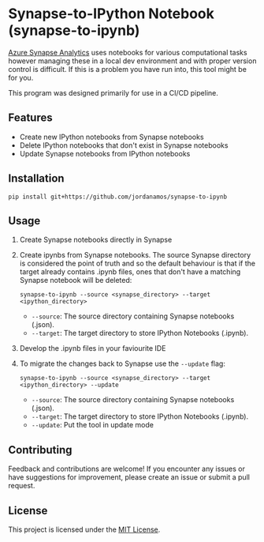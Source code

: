 # Synapse-to-IPython Notebook (synapse-to-ipynb)

[Azure Synapse Analytics](https://azure.microsoft.com/en-au/products/synapse-analytics/) uses notebooks for various computational tasks however managing these in a local dev environment and with proper version control is difficult. If this is a problem you have run into, this tool might be for you.

This program was designed primarily for use in a CI/CD pipeline.


## Features

- Create new IPython notebooks from Synapse notebooks
- Delete IPython notebooks that don't exist in Synapse notebooks
- Update Synapse notebooks from IPython notebooks

## Installation

```
pip install git+https://github.com/jordanamos/synapse-to-ipynb
```

## Usage

1. Create Synapse notebooks directly in Synapse

2. Create ipynbs from Synapse notebooks. The source Synapse directory is considered the point of truth and so the default behaviour is that if the target already contains .ipynb files, ones that don't have a matching Synapse notebook will be deleted:

    ```
    synapse-to-ipynb --source <synapse_directory> --target <ipython_directory>
    ```

    - `--source`: The source directory containing Synapse notebooks (.json).
    - `--target`: The target directory to store IPython Notebooks (.ipynb).

3. Develop the .ipynb files in your faviourite IDE

4. To migrate the changes back to Synapse use the `--update` flag:
    ```
    synapse-to-ipynb --source <synapse_directory> --target <ipython_directory> --update
    ```
    - `--source`: The source directory containing Synapse notebooks (.json).
    - `--target`: The target directory to store IPython Notebooks (.ipynb).
    - `--update`: Put the tool in update mode

## Contributing

Feedback and contributions are welcome! If you encounter any issues or have suggestions for improvement, please create an issue or submit a pull request.

## License

This project is licensed under the [MIT License](LICENSE).
